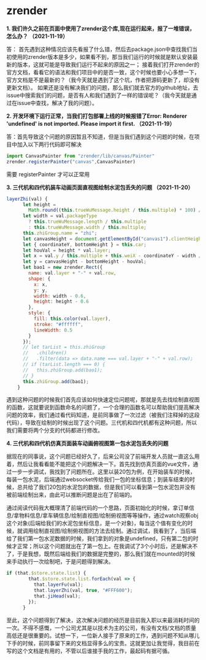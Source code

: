 # zrender

**1. 我们许久之前在页面中使用了zrender这个库,现在运行起来，报了一堆错误，怎么办？ （2021-11-19）**

答： 首先遇到这种情况应该先看报了什么错，然后去package.json中查找我们当初使用的zrender版本是多少，如果看不到，那当我们运行的时候就是默认安装最新的版本，这就可能是导致我们运行不起来的原因之一；
接着我们打开zrender的官方文档，看看它的语法和我们项目中的是否一致，这个时候也要小心多想一下，官方文档是不是最新的？（我今天就是遇到了这个坑，作者把源码更新了，却没有更新文档）。
如果还是没有解决我们的问题，那么我们就去官方的github地址，去issue中搜索我们的问题，是否有人和我们遇到了一样的错误呢？（我今天就是通过在issue中查找，解决了我的问题）。


**2. 开发环境下运行正常，当我们打包部署上线的时候报错了Error: Renderer 'undefined' is not imported. Please import it first. （2021-11-19）**

答：首先导致这个问题的原因暂且不知道，但是当我们遇到这个问题的时候，在项目中加入以下两行代码即可解决

```js
import CanvasPainter from "zrender/lib/canvas/Painter"
zrender.registerPainter("canvas",CanvasPainter)
```
需要 registerPainter 才可以正常用

**3. 三代机和四代机装车动画页面直视图绘制水泥包丢失的问题 （2021-11-20）**

```js
layerZhi(val) {
      let height =
        Math.round((this.trueWuMessage.height / this.multiple) * 100) / 100;
      let width = val.packageType
        ? this.trueWuMessage.length / this.multiple
        : this.trueWuMessage.width / this.multiple;
      this.zhiGroup.name = "zhi";
      let canvasHeight = document.getElementById("canvas1").clientHeight;
      let { coordinateY, bottomHeight } = this.car;
      let houVal = height * val.layer;
      let x = val.y / this.multiple + this.weiX - coordinateY - width / 2;
      let y = canvasHeight - bottomHeight - houVal;
      let bao1 = new zrender.Rect({
        name: val.layer + "-" + val.row,
        shape: {
          x: x,
          y: y,
          width: width - 0.6,
          height: height - 0.6
        },
        style: {
          fill: this.color(val.layer),
          stroke: "#ffffff",
          lineWidth: 0.5
        }
      });
      // let tarList = this.zhiGroup
      //   .children()
      //   .filter(data => data.name === val.layer + "-" + val.row);
      // if (tarList.length === 0) {
      //   this.zhiGroup.add(bao1);
      // }
      this.zhiGroup.add(bao1);
    }
```

遇到这种问题的时候我们首先应该如何快速定位问题呢，那就是先去找绘制直视图的函数，这就要说到函数命名的问题了，一个合理的函数名可以帮助我们提高解决问题的效率，我们通过看代码知道，是前同事做了一次过滤（被我们注释掉的这段代码），导致在绘制的时候出现了这个问题。三代机和四代机都有这种问题，所以我们需要将两个分支的代码都进行修改。

**4. 三代机和四代机仿真页面装车动画俯视图第一包水泥包丢失的问题**

据现在的同事说，这个问题已经好久了，后来公司没了前端开发人员就一直这么用着，然后让我看看能不能把这个问题解决一下。首先找到仿真页面的vue文件，通过一步一步调试，我找到了问题所在。这里以装20包为例，在开始装车的时候，每装一包水泥，后端通过websocket传给我们一包的坐标信息；到装车结束的时候，总共给了我们20包的水泥包的数据，但是我们可以看到第一包水泥包并没有被前端绘制出来，由此可以推断问题是出在了前端的。

通过阅读代码我大概理清了前端代码的一个思路，页面初始化的时候，拿订单信息/拿物料信息/拿车辆信息/绘制直视图/绘制俯视图等等操作，通过watch观察obj这个对象(后端给我们的水泥包坐标信息，是一个对象)，每当这个值有变化的时候，就调用绘制直视图/绘制俯视图的方法去绘制。通过调试，我看到了，当后端给了我们第一包水泥数据的时候，我们拿到的对象是undefined，只有第二包的时候才正常；所以这个问题就出在了第一包上。在我调试了3个小时后，还是解决不了，于是我想，既然后端给我们的数据是完整的，那么我们就在mounted的时候来手动执行一次绘制吧，于是问题得到解决。

```js
if (that.$store.state.list) {
        that.$store.state.list.forEach(val => {
          that.layerFu(val);
          that.layerZhi(val, true, "#FFF600");
          that.jiHead(val);
        });
      }
```

至此，这个问题得到了解决，这次解决问题的经历是目前我入职以来最消耗时间的一次。不得不感慨，一个公司尤其是以技术为主的公司，有没有文档/文档的质量高低还是很重要的。试想一下，一位新人接手了原来的工作，遇到问题不知从哪儿下手的时候，前同事留下来的文档显得多么的宝贵。这就更加让我觉得，我目前在写的这个文档是有用的，不管以后谁接手我的工作，最起码有据可循。
